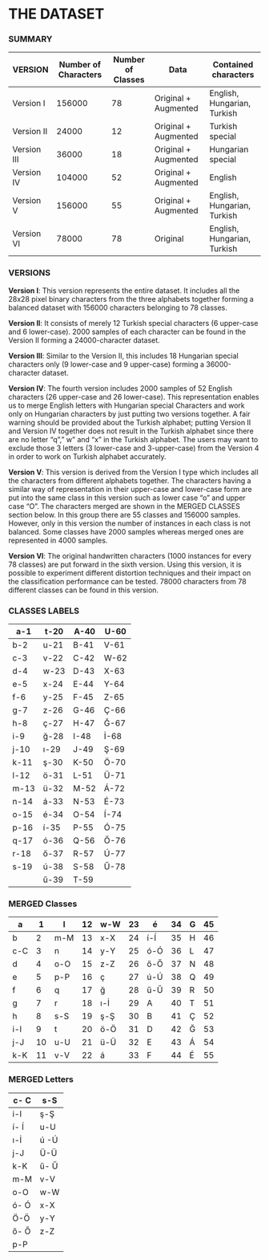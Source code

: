 # THE DATASET
### SUMMARY
| VERSION     | Number of Characters | Number of Classes | Data                 | Contained characters         |
|-------------|----------------------|-------------------|----------------------|------------------------------|
| Version I   | 156000               | 78                | Original + Augmented | English, Hungarian, Turkish |
| Version II  | 24000                | 12                | Original + Augmented | Turkish special              |
| Version III | 36000                | 18                | Original + Augmented | Hungarian special            |
| Version IV  | 104000               | 52                | Original + Augmented | English                      |
| Version V   | 156000               | 55                | Original + Augmented | English, Hungarian, Turkish |
| Version VI  | 78000                | 78                | Original             | English, Hungarian, Turkish |
### VERSIONS
**Version I**: This version represents the entire dataset. It includes all the 28x28 pixel binary characters from the three alphabets together forming a balanced dataset with 156000 characters belonging to 78 classes.

**Version II**: It consists of merely 12 Turkish special characters (6 upper-case and 6 lower-case). 2000 samples of each character can be found in the Version II forming a 24000-character dataset.

**Version III**: Similar to the Version II, this includes 18 Hungarian special characters only (9 lower-case and 9 upper-case) forming a 36000-character dataset.

**Version IV**: The fourth version includes 2000 samples of 52 English characters (26 upper-case and 26 lower-case). 
This representation enables us to merge English letters with Hungarian special Characters and work only on Hungarian characters by just putting two versions together. A fair warning should be provided about the Turkish alphabet; putting Version II and Version IV together does not result in the Turkish alphabet since there are no letter “q”,” w” and “x” in the Turkish alphabet. The users may want to exclude those 3 letters (3 lower-case and 3-upper-case) from the Version 4 in order to work on Turkish alphabet accurately.

**Version V**: This version is derived from the Version I type which includes all the characters from different alphabets together. The characters having a similar way of representation in their upper-case and lower-case form are put into the same class in this version such as lower case “o” and upper case “O”. The characters merged are shown in the MERGED CLASSES section below. In this group there are 55 classes and 156000 samples. However, only in this version the number of instances in each class is not balanced. Some classes have 2000 samples whereas merged ones are represented in 4000 samples. 

**Version VI**: The original handwritten characters (1000 instances for every 78 classes) are put forward in the sixth version. Using this version, it is possible to experiment different distortion techniques and their impact on the classification performance can be tested. 78000 characters from 78 different classes can be found in this version. 

### CLASSES LABELS
| a-1  | t-20 | A-40 | U-60 |
|------|------|------|------|
| b-2  | u-21 | B-41 | V-61 |
| c-3  | v-22 | C-42 | W-62 |
| d-4  | w-23 | D-43 | X-63 |
| e-5  | x-24 | E-44 | Y-64 |
| f-6  | y-25 | F-45 | Z-65 |
| g-7  | z-26 | G-46 | Ç-66 |
| h-8  | ç-27 | H-47 | Ğ-67 |
| i-9  | ğ-28 | I-48 | İ-68 |
| j-10 | ı-29 | J-49 | Ş-69 |
| k-11 | ş-30 | K-50 | Ö-70 |
| l-12 | ö-31 | L-51 | Ü-71 |
| m-13 | ü-32 | M-52 | Á-72 |
| n-14 | á-33 | N-53 | É-73 |
| o-15 | é-34 | O-54 | Í-74 |
| p-16 | í-35 | P-55 | Ó-75 |
| q-17 | ó-36 | Q-56 | Ő-76 |
| r-18 | ő-37 | R-57 | Ú-77 |
| s-19 | ú-38 | S-58 | Ű-78 |
|      | ű-39 | T-59 |      |

### MERGED Classes
| a   | 1  | l   | 12 | w-W | 23 | é   | 34 | G | 45 |
|-----|----|-----|----|-----|----|-----|----|---|----|
| b   | 2  | m-M | 13 | x-X | 24 | í-Í | 35 | H | 46 |
| c-C | 3  | n   | 14 | y-Y | 25 | ó-Ó | 36 | L | 47 |
| d   | 4  | o-O | 15 | z-Z | 26 | ő-Ő | 37 | N | 48 |
| e   | 5  | p-P | 16 | ç   | 27 | ú-Ú | 38 | Q | 49 |
| f   | 6  | q   | 17 | ğ   | 28 | ű-Ű | 39 | R | 50 |
| g   | 7  | r   | 18 | ı-İ | 29 | A   | 40 | T | 51 |
| h   | 8  | s-S | 19 | ş-Ş | 30 | B   | 41 | Ç | 52 |
| i-I | 9  | t   | 20 | ö-Ö | 31 | D   | 42 | Ğ | 53 |
| j-J | 10 | u-U | 21 | ü-Ü | 32 | E   | 43 | Á | 54 |
| k-K | 11 | v-V | 22 | á   | 33 | F   | 44 | É | 55 |


### MERGED Letters
| c- C | s-S  |
|------|------|
| i-I  | ş-Ş  |
| í- Í | u-U  |
| ı-İ  | ú -Ú |
| j-J  | Ü-Ü  |
| k-K  | ű- Ű |
| m-M  | v-V  |
| o-O  | w-W  |
| ó- Ó | x-X  |
| Ö-Ö  | y-Y  |
| ő- Ő | z-Z  |
| p-P  |      |
